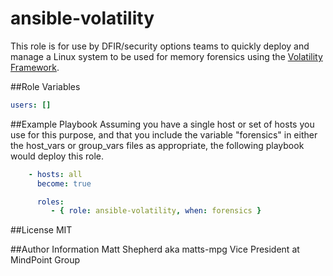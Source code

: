 # ansible-volatility
This role is for use by DFIR/security options teams to quickly deploy and manage a Linux system to be used for memory forensics using the [Volatility Framework](http://www.volatilityfoundation.org/).

##Role Variables
```yaml
users: []
```

##Example Playbook
Assuming you have a single host or set of hosts you use for this purpose, and that you include the variable "forensics" in either the host_vars or group_vars files as appropriate, the following playbook would deploy this role.

```yaml
    - hosts: all
      become: true

      roles:
         - { role: ansible-volatility, when: forensics }
```

##License
MIT

##Author Information
Matt Shepherd aka matts-mpg
Vice President at MindPoint Group